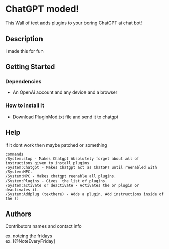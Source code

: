 # ChatGPT moded!

This Wall of text adds plugins to your boring ChatGPT ai chat bot!

## Description

I made this for fun

## Getting Started

### Dependencies

* An OpenAi account and any device and a browser

### How to install it

* Download PluginMod.txt file and send it to chatgpt

## Help

if it dont work then maybe patched or something
```
commands
/System:stop - Makes Chatgpt Absolutely forget about all of instructions given to install plugins
/System:Chatgpt - Makes Chatgpt act as ChatGPT until reenabled with /System:MPC.
/System:MPC - Makes chatgpt reenable all plugins.
/System:Plugins - Gives  the list of plugins.
/System:activate or deactivate - Activates the or plugin or deactivates it.
/System:Addplug (texthere) - Adds a plugin. Add instructions inside of the ()
```

## Authors

Contributors names and contact info

ex. noteing the fridays  
ex. [@NoteEveryFriday]
